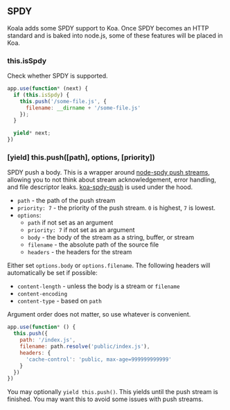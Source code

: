 
## SPDY

Koala adds some SPDY support to Koa.
Once SPDY becomes an HTTP standard and is baked into node.js,
some of these features will be placed in Koa.

### this.isSpdy

Check whether SPDY is supported.

```js
app.use(function* (next) {
  if (this.isSpdy) {
    this.push('/some-file.js', {
      filename: __dirname + '/some-file.js'
    });
  }

  yield* next;
})
```

### [yield] this.push([path], options, [priority])

SPDY push a body.
This is a wrapper around [node-spdy push streams](https://github.com/indutny/node-spdy#push-streams),
allowing you to not think about stream acknowledgement,
error handling, and file descriptor leaks.
[koa-spdy-push](https://github.com/koajs/spdy-push) is used under the hood.

- `path` - the path of the push stream
- `priority: 7` - the priority of the push stream. `0` is highest, `7` is lowest.
- `options`:
  - `path` if not set as an argument
  - `priority: 7` if not set as an argument
  - `body` - the body of the stream as a string, buffer, or stream
  - `filename` - the absolute path of the source file
  - `headers` - the headers for the stream

Either set `options.body` or `options.filename`.
The following headers will automatically be set if possible:

- `content-length` - unless the body is a stream or `filename`
- `content-encoding`
- `content-type` - based on `path`

Argument order does not matter, so use whatever is convenient.

```js
app.use(function* () {
  this.push({
    path: '/index.js',
    filename: path.resolve('public/index.js'),
    headers: {
      'cache-control': 'public, max-age=999999999999'
    }
  })
})
```

You may optionally `yield this.push()`.
This yields until the push stream is finished.
You may want this to avoid some issues with push streams.
